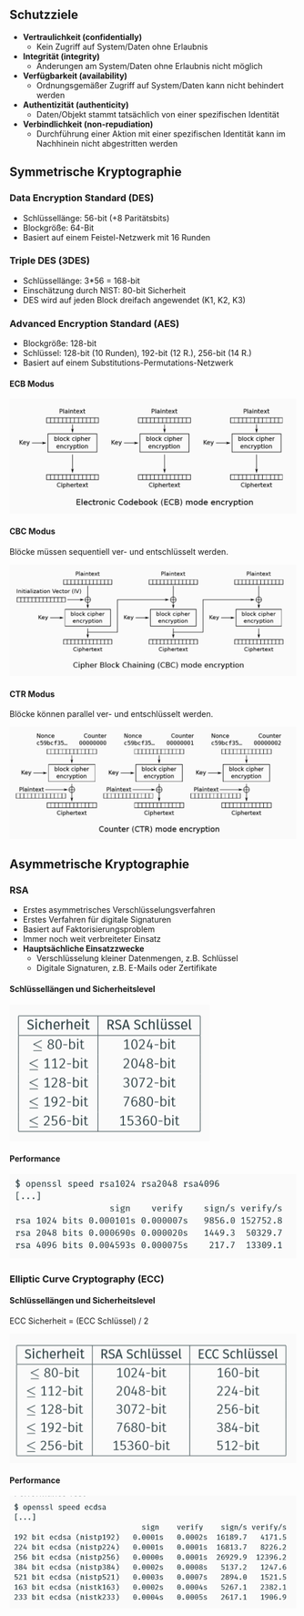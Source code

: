 ## Schutzziele

* **Vertraulichkeit (confidentially)**
  * Kein Zugriff auf System/Daten ohne Erlaubnis
* **Integrität (integrity)**
  * Änderungen am System/Daten ohne Erlaubnis nicht möglich
* **Verfügbarkeit (availability)**
  * Ordnungsgemäßer Zugriff auf System/Daten kann nicht behindert werden
* **Authentizität (authenticity)**
  * Daten/Objekt stammt tatsächlich von einer spezifischen Identität
* **Verbindlichkeit (non-repudiation)**
  * Durchführung einer Aktion mit einer spezifischen Identität kann im Nachhinein nicht abgestritten werden

## Symmetrische Kryptographie

### Data Encryption Standard (DES)

* Schlüssellänge: 56-bit (+8 Paritätsbits)
* Blockgröße: 64-Bit
* Basiert auf einem Feistel-Netzwerk mit 16 Runden

### Triple DES (3DES)

* Schlüssellänge: 3*56 = 168-bit
* Einschätzung durch NIST: 80-bit Sicherheit
* DES wird auf jeden Block dreifach angewendet (K1, K2, K3)

### Advanced Encryption Standard (AES)

* Blockgröße: 128-bit
* Schlüssel: 128-bit (10 Runden), 192-bit (12 R.), 256-bit (14 R.)
* Basiert auf einem Substitutions-Permutations-Netzwerk


#### ECB Modus

![](./assets/images/aes_ecb.png)

#### CBC Modus

Blöcke müssen sequentiell ver- und entschlüsselt werden.

![](assets/images/aes_cbc.png)

#### CTR Modus

Blöcke können parallel ver- und entschlüsselt werden.

![](assets/images/aes_ctr.png)

## Asymmetrische Kryptographie

### RSA

* Erstes asymmetrisches Verschlüsselungsverfahren
* Erstes Verfahren für digitale Signaturen
* Basiert auf Faktorisierungsproblem
* Immer noch weit verbreiteter Einsatz
* **Hauptsächliche Einsatzzwecke**
  * Verschlüsselung kleiner Datenmengen, z.B. Schlüssel
  * Digitale Signaturen, z.B. E-Mails oder Zertifikate

#### Schlüssellängen und Sicherheitslevel

![](assets/images/rsa_keylen_and_security.png)

#### Performance

![](assets/images/rsa_performance.png)

### Elliptic Curve Cryptography (ECC)

#### Schlüssellängen und Sicherheitslevel

ECC Sicherheit = (ECC Schlüssel) / 2

![](assets/images/ecc_keylen_and_security.png)

#### Performance

![](assets/images/ecc_performance.png)

